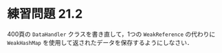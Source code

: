 # 練習問題 21.2

400頁の `DataHandler` クラスを書き直して，1つの `WeakReference` の代わりに `WeakHashMap` を使用して返されたデータを保存するようにしなさい．